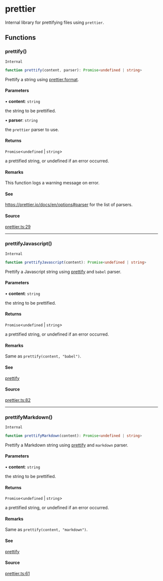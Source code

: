 # prettier

Internal library for prettifying files using `prettier`.

## Functions

### prettify()

`Internal`

```ts
function prettify(content, parser): Promise<undefined | string>
```

Prettify a string using [prettier.format](https://prettier.io/docs/en/api#prettierformatsource-options).

#### Parameters

• **content**: `string`

the string to be prettified.

• **parser**: `string`

the `prettier` parser to use.

#### Returns

`Promise`\<`undefined` \| `string`\>

a prettified string, or undefined if an error occurred.

#### Remarks

This function logs a warning message on error.

#### See

https://prettier.io/docs/en/options#parser for the list of parsers.

#### Source

[prettier.ts:29](https://github.com/graphql-markdown/graphql-markdown/blob/main/packages/utils/src/prettier.ts#L29)

***

### prettifyJavascript()

`Internal`

```ts
function prettifyJavascript(content): Promise<undefined | string>
```

Prettify a Javascript string using [prettify](prettier.md#prettify) and `babel` parser.

#### Parameters

• **content**: `string`

the string to be prettified.

#### Returns

`Promise`\<`undefined` \| `string`\>

a prettified string, or undefined if an error occurred.

#### Remarks

Same as `prettify(content, "babel")`.

#### See

[prettify](prettier.md#prettify)

#### Source

[prettier.ts:82](https://github.com/graphql-markdown/graphql-markdown/blob/main/packages/utils/src/prettier.ts#L82)

***

### prettifyMarkdown()

`Internal`

```ts
function prettifyMarkdown(content): Promise<undefined | string>
```

Prettify a Markdown string using [prettify](prettier.md#prettify) and `markdown` parser.

#### Parameters

• **content**: `string`

the string to be prettified.

#### Returns

`Promise`\<`undefined` \| `string`\>

a prettified string, or undefined if an error occurred.

#### Remarks

Same as `prettify(content, "markdown")`.

#### See

[prettify](prettier.md#prettify)

#### Source

[prettier.ts:61](https://github.com/graphql-markdown/graphql-markdown/blob/main/packages/utils/src/prettier.ts#L61)

